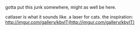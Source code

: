 gotta put this junk somewhere, might as well be here. 

catlaser is what it sounds like. a laser for cats.
the inspiration: http://imgur.com/gallery/kbylT(http://imgur.com/gallery/kbylT)


